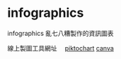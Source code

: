 # infographics
infographics 
亂七八糟製作的資訊圖表

線上製圖工具網址　
[piktochart](https://piktochart.com/)
[canva](https://www.canva.com/)
